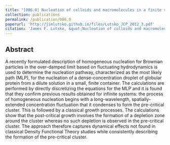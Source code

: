 ```yaml
---
title: "[086.0] Nucleation of colloids and macromolecules in a finite volume"
collection: publications
permalink: /publication/086.0
paperurl: 'http://jimlutsko.github.io/files/Lutsko_JCP_2012_3.pdf'
citation: 'James F. Lutsko, &quot;Nucleation of colloids and macromolecules in a finite volume&quot;, <i>J. of Chemical Physics</i>, <strong>137</strong>, 154903 (2012)'
---
```

Abstract
---
A recently formulated description of homogeneous nucleation for Brownian particles in the over-damped limit based on fluctuating hydrodynamics is used to determine the nucleation pathway, characterized as the most likely path (MLP), for the nucleation of a dense-concentration droplet of globular protein from a dilute solution in a small, finite container. The calculations are performed by directly discretizing the equations for the MLP and it is found that they confirm previous results obtained for infinite systems: the process of homogeneous nucleation begins with a long-wavelength, spatially-extended concentration fluctuation that it condenses to form the pre-critical cluster. This is followed by a classical growth processes. The calculations show that the post-critical growth involves the formation of a depletion zone around the cluster whereas no such depletion is observed in the pre-critical cluster. The approach therefore captures dynamical effects not found in classical Density Functional Theory studies while consistently describing the formation of the pre-critical cluster.
